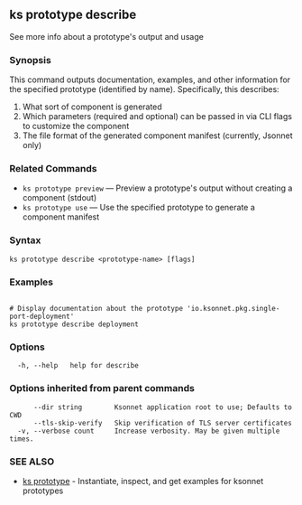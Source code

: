 ## ks prototype describe

See more info about a prototype's output and usage

### Synopsis


This command outputs documentation, examples, and other information for
the specified prototype (identified by name). Specifically, this describes:

  1. What sort of component is generated
  2. Which parameters (required and optional) can be passed in via CLI flags
     to customize the component
  3. The file format of the generated component manifest (currently, Jsonnet only)

### Related Commands

* `ks prototype preview` — Preview a prototype's output without creating a component (stdout)
* `ks prototype use` — Use the specified prototype to generate a component manifest

### Syntax


```
ks prototype describe <prototype-name> [flags]
```

### Examples

```

# Display documentation about the prototype 'io.ksonnet.pkg.single-port-deployment'
ks prototype describe deployment
```

### Options

```
  -h, --help   help for describe
```

### Options inherited from parent commands

```
      --dir string        Ksonnet application root to use; Defaults to CWD
      --tls-skip-verify   Skip verification of TLS server certificates
  -v, --verbose count     Increase verbosity. May be given multiple times.
```

### SEE ALSO

* [ks prototype](ks_prototype.md)	 - Instantiate, inspect, and get examples for ksonnet prototypes

